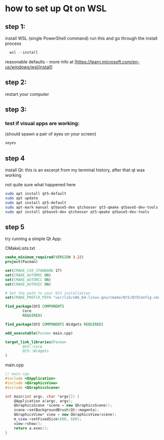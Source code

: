 # how to set up Qt on WSL

## step 1:
install WSL (single PowerShell command)
run this and go through the install process
```PowerShell
  wsl --install
```

reasonable defaults - more info at [https://learn.microsoft.com/en-us/windows/wsl/install]

## step 2:
restart your computer

## step 3:
### test if visual apps are working:
(should spawn a pair of eyes on your screen)
```bash
xeyes
```

## step 4
install Qt:
this is an excerpt from my terminal history, after that qt was working

not quite sure what happened here
```bash
sudo apt install qt5-default
sudo apt update
sudo apt install qt5-default
sudo apt-mark manual qtbase5-dev qtchooser qt5-qmake qtbase5-dev-tools
sudo apt install qtbase5-dev qtchooser qt5-qmake qtbase5-dev-tools
```

## step 5
try running a simple Qt App:

CMakeLists.txt
```cmake
cmake_minimum_required(VERSION 3.22)
project(Pacman)

set(CMAKE_CXX_STANDARD 17)
set(CMAKE_AUTOMOC ON)
set(CMAKE_AUTORCC ON)
set(CMAKE_AUTOUIC ON)

# Set the path to your Qt5 installation
set(CMAKE_PREFIX_PATH "usr/lib/x86_64-linux-gnu/cmake/Qt5/Qt5Config.cmake")

find_package(Qt5 COMPONENTS
        Core
        REQUIRED)

find_package(Qt5 COMPONENTS Widgets REQUIRED)

add_executable(Pacman main.cpp)

target_link_libraries(Pacman
        Qt5::Core
        Qt5::Widgets
)
```

main.cpp
```c++
// main.cpp
#include <QApplication>
#include <QGraphicsView>
#include <QGraphicsScene>

int main(int argc, char *argv[]) {
    QApplication a(argc, argv);
    QGraphicsScene *scene = new QGraphicsScene();
    scene->setBackgroundBrush(Qt::magenta);
    QGraphicsView* view = new QGraphicsView(scene);
    m_view->setFixedSize(600, 600);
    view->show();
    return a.exec();
}
```
